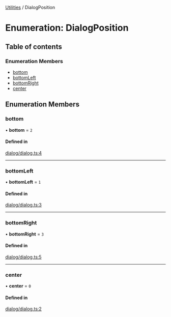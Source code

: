 [Utilities](../README.md) / DialogPosition

# Enumeration: DialogPosition

## Table of contents

### Enumeration Members

- [bottom](DialogPosition.md#bottom)
- [bottomLeft](DialogPosition.md#bottomleft)
- [bottomRight](DialogPosition.md#bottomright)
- [center](DialogPosition.md#center)

## Enumeration Members

### bottom

• **bottom** = ``2``

#### Defined in

[dialog/dialog.ts:4](https://github.com/noobiept/utilities/blob/f980c9b/source/dialog/dialog.ts#L4)

___

### bottomLeft

• **bottomLeft** = ``1``

#### Defined in

[dialog/dialog.ts:3](https://github.com/noobiept/utilities/blob/f980c9b/source/dialog/dialog.ts#L3)

___

### bottomRight

• **bottomRight** = ``3``

#### Defined in

[dialog/dialog.ts:5](https://github.com/noobiept/utilities/blob/f980c9b/source/dialog/dialog.ts#L5)

___

### center

• **center** = ``0``

#### Defined in

[dialog/dialog.ts:2](https://github.com/noobiept/utilities/blob/f980c9b/source/dialog/dialog.ts#L2)
